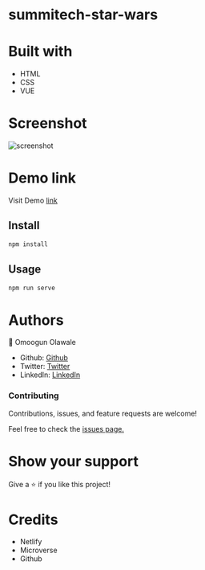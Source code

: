 # summitech-star-wars

# Built with 

- HTML
- CSS
- VUE
# Screenshot
![screenshot](https://github.com/olawale-o/summitech-star-wars/blob/main/src/screenshot.png?raw=true")

# Demo link
Visit Demo [link](https://vue-awesome-books.netlify.app)

## Install

```bash
npm install
```

## Usage

```bash
npm run serve
```
# Authors
:bust_in_silhouette: Omoogun Olawale

- Github: [Github](https://github.com/olawale-o)
- Twitter: [Twitter](https://twitter.com/ibreaktherules)
- LinkedIn: [LinkedIn](https://www.linkedin.com/in/olawaleomoogun/)

### Contributing
Contributions, issues, and feature requests are welcome!

Feel free to check the [issues page.](https://github.com/olawale-o/summitech-star-wars/issues)

# Show your support
Give a :star: if you like this project!

# Credits
- Netlify
- Microverse
- Github